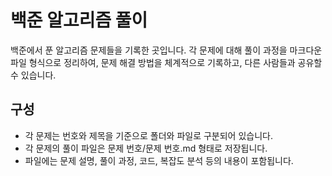 # 백준 알고리즘 풀이
백준에서 푼 알고리즘 문제들을 기록한 곳입니다. 각 문제에 대해 풀이 과정을 마크다운 파일 형식으로 정리하여, 문제 해결 방법을 체계적으로 기록하고, 다른 사람들과 공유할 수 있습니다.

## 구성
- 각 문제는 번호와 제목을 기준으로 폴더와 파일로 구분되어 있습니다.
- 각 문제의 풀이 파일은 문제 번호/문제 번호.md 형태로 저장됩니다.
- 파일에는 문제 설명, 풀이 과정, 코드, 복잡도 분석 등의 내용이 포함됩니다.
